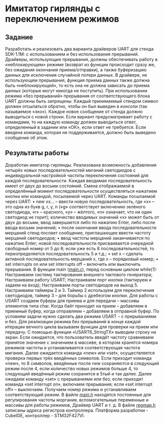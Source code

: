 # Имитатор гирлянды с переключением режимов <br> 

## Задание

Разработать и реализовать два варианта драйверов UART для стенда SDK-1.1M: с использованием и без использования прерываний. Драйверы, использующие прерывания, должны обеспечивать работу в «неблокирующем» режиме (возврат из функции происходит сразу же, без ожидания окончания приема/отправки), а также буферизацию данных для исключения случайной потери данных. В драйвере, не использующем прерывания, функция приема данных также должна быть «неблокирующей», то есть она не должна зависать до приема данных (которые могут никогда не поступить). При использовании режима «без прерываний» прерывания от соответствующего блока UART должны быть запрещены. Каждый принимаемый стендом символ должен отсылаться обратно, чтобы он был выведен в консоли (так называемое «эхо»). Каждое новое сообщение от стенда должно выводиться с новой строки. Если вариант предусматривает работу с командами, то на каждую команду должен выводиться ответ, определенный в задании или «ОК», если ответ не требуется. Если введена команда, которая не поддерживается, должно быть выведено сообщение об этом.


## Результаты работы

Доработан имитатор гирлянды. Реализована возможность добавления четырёх новых последовательностей миганий светодиодов с индивидуальной настройкой частоты переключения состояний для каждой последовательности. Каждая вводимая последовательность имеет от двух до восьми состояний. Смена отображаемой в определённый момент последовательности осуществляться нажатием кнопки или командой, посылаемой через UART.
Команды  посылаемой через UART:
•	new xx… – ввести новую последовательность, где «x» – это одна из букв g, r, y, n («g» соответствует включению зелѐного светодиода, «r» – красного, «y» – жѐлтого, «n» означает, что ни один светодиод не горит); количество вводимых значений «x» может быть от двух до восьми, ввод завершается либо по нажатию Enter, либо после ввода восьми значений;
•	после окончания ввода последовательности мерцаний стенд послает сообщение, приглашающее ввести частоту мерцаний светодиодов;
•	ввод частоты мерцаний заканчивается по нажатию Enter; новой последовательности присваивается очередной свободный номер от 5 до 8; если уже есть 8 последовательностей, то переопределяется последовательность 5 и т.д.; 
•	set х – сделать активной последовательность мерцаний х, где х – порядковый номер;
•	set interrupts on или set interrupts off – включить или выключить прерывания.
В функции main ([main.c](main.c)), перед основным циклом while(1): 
Настраиваем систему тактирования внешнего тактового генератора;
Настраиваем работу USART;
Настраиваем порт кнопки (тактируем и задаем на вход);
Настраиваем порты светодиодов на выход 5. 
Настраиваем таймеры 2 и 3. 
Таймер 2 используем для переключения светодиодов, таймер 3 – для борьбы с дребезгом кнопки.
Для работы с USART создаем буферы для приема и для передачи – массивы элементов типа char. Когда байт приходит на прием – добавляем в приемный буфер, когда отправляем – добавляем в отправной буфер. По условиям задачи нужно сделать два режима USART – с прерываниями и без. 
Для реализации режима без прерываний в конце каждой итерации вечного цикла вызываем функции для проверки на прием или передачу.
С помощью функции «USART6_StringTX» выводим строку на экран. Если ожидается, что пользователь введёт частоту сравниваем принятое значение с значением в массиве, в котором хранятся номера режимов частоты и устанавливается соответствующая частота мигания. Далее ожидается команда «new» или «set», осуществляется проверка первых трёх введённых символов. Если приходит команда «new», то 8 символов, введённые после new сохраняются в следующий режим после 4, если количество новых режимов больше 4, то следующий введённый режим сохранится в 5тый и так далее. Далее ожидаем команду «set» с прерываниями или без; если приходит команда «set interrupt on», включаем прерывания; если «set interrupt off» – выключаем. Получаем номер режима и устанавливаем соответствующий режим. 
В файле [main.h](main.h)  находятся постоянные для регулирования частоты моргания, вспомогательные переменные и массивы для работы режимов, Драйвер UART и т. д.
В файле [regmap.h](regmap.h) записаны адреса регистров контроллера.
Платформа разработки - CubeIDE, контроллер - STM32F427VI.
